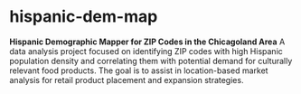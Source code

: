 # hispanic-dem-map
**Hispanic Demographic Mapper for ZIP Codes in the Chicagoland Area**
A data analysis project focused on identifying ZIP codes with high Hispanic population density and correlating them with potential demand for culturally relevant food products. The goal is to assist in location-based market analysis for retail product placement and expansion strategies.
